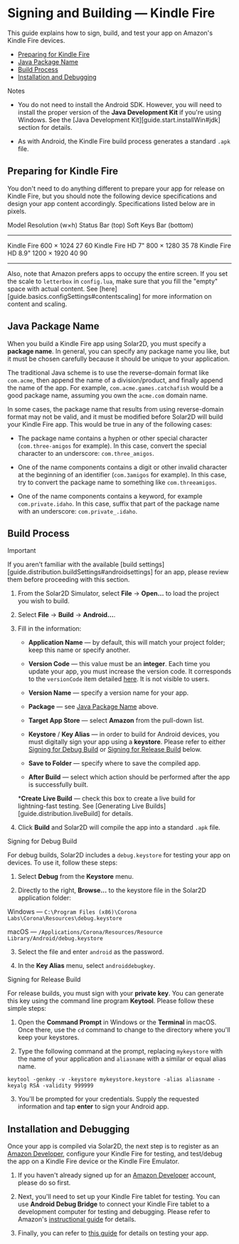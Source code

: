 # Signing and Building &mdash; Kindle&nbsp;Fire

This guide explains how to sign, build, and test your app on Amazon's Kindle&nbsp;Fire devices.

<div class="guides-toc">

* [Preparing for Kindle Fire](#specs)
* [Java Package Name](#javapackage)
* [Build Process](#signing)
* [Installation and Debugging](#installapp)

</div>


<div class="guide-notebox">
<div class="notebox-title">Notes</div>

* You do not need to install the Android SDK. However, you will need to install the proper version of the __Java&nbsp;Development&nbsp;Kit__ if you're using Windows. See the [Java Development Kit][guide.start.installWin#jdk] section for details.

* As with Android, the Kindle&nbsp;Fire build process generates a standard `.apk` file.

</div>


<a id="specs"></a>

## Preparing for Kindle Fire

You don't need to do anything different to prepare your app for release on Kindle&nbsp;Fire, but you should note the following device specifications and design your app content accordingly. Specifications listed below are in pixels.

<div class="inner-table">

Model					Resolution (w&times;h)		 Status Bar (top)	 Soft Keys Bar (bottom)
----------------------	--------------------------	------------------	------------------------
Kindle Fire				600 &times; 1024					27					60
Kindle Fire HD 7"		800 &times; 1280					35					78
Kindle Fire HD 8.9"		1200 &times; 1920					40					90
----------------------	--------------------------	------------------	------------------------

</div>

Also, note that Amazon prefers apps to occupy the entire screen. If you set the scale to `letterbox` in `config.lua`, make sure that you fill the "empty" space with actual content. See [here][guide.basics.configSettings#contentscaling] for more information on content and scaling.




<a id="javapackage"></a>

## Java Package Name

When you build a Kindle Fire app using Solar2D, you must specify a __package&nbsp;name__. In general, you can specify any package name you like, but it must be chosen carefully because it should be unique to your application.

The traditional Java scheme is to use the <nobr>reverse-domain</nobr> format like `com.acme`, then append the name of a division/product, and finally append the name of the app. For example, `com.acme.games.catchafish` would be a good package name, assuming you own the `acme.com` domain name.

In some cases, the package name that results from using <nobr>reverse-domain</nobr> format may not be valid, and it must be modified before Solar2D will build your Kindle&nbsp;Fire app. This would be true in any of the following cases:

* The package name contains a hyphen or other special character (`com.three-amigos` for example). In this case, convert the special character to an underscore: `com.three_amigos`.

* One of the name components contains a digit or other invalid character at the beginning of an identifier (`com.3amigos` for example). In this case, try to convert the package name to something like `com.threeamigos`.

* One of the name components contains a keyword, for example `com.private.idaho`. In this case, suffix that part of the package name with an underscore: `com.private_.idaho`.




<a id="signing"></a>

## Build Process

<div class="guide-notebox-imp">
<div class="notebox-title-imp">Important</div>

If you aren't familiar with the available [build settings][guide.distribution.buildSettings#androidsettings] for an app, please review them before proceeding with this section.

</div>

1. From the Solar2D Simulator, select __File__ &rarr; __Open...__ to load the project you wish to build.

2. Select __File__ &rarr; __Build__ &rarr; __Android...__.

3. Fill in the information:

	* __Application Name__ &mdash; by default, this will match your project folder; keep this name or specify another.

	* __Version Code__ &mdash; this value must be an __integer__. Each time you update your app, you must increase the version code. It corresponds to the `versionCode` item detailed [here](https://developer.android.com/guide/topics/manifest/manifest-element.html). It is not visible to users.

	* __Version Name__ &mdash; specify a version name for your app.

	* __Package__ &mdash; see [Java Package Name](#javapackage) above.

	* __Target App Store__ &mdash; select __Amazon__ from the pull-down list.

	* __Keystore__ / __Key Alias__ &mdash; in order to build for Android devices, you must digitally sign your app using a __keystore__. Please refer to either [Signing&nbsp;for&nbsp;Debug&nbsp;Build](#signdebug) or [Signing&nbsp;for&nbsp;Release&nbsp;Build](#signrelease) below.

	* __Save to Folder__ &mdash; specify where to save the compiled app.

	* __After Build__ &mdash; select which action should be performed after the app is successfully built.

	*__Create Live Build__ &mdash; check this box to create a live build for <nobr>lightning-fast</nobr> testing. See [Generating Live Builds][guide.distribution.liveBuild] for details.

4. Click __Build__ and Solar2D will compile the app into a standard `.apk` file.

<a id="signdebug"></a>

<div class="guide-notebox">
<div class="notebox-title">Signing for Debug Build</div>

For debug builds, Solar2D includes a `debug.keystore` for testing your app on devices. To use it, follow these steps:

1. Select __Debug__ from the __Keystore__ menu.

2. Directly to the right, __Browse...__ to the keystore file in the Solar2D application folder:

<div class="code-indent">

Windows &mdash; <nobr>`C:\Program Files (x86)\Corona Labs\Corona\Resources\debug.keystore`</nobr>

macOS &mdash; <nobr>`/Applications/Corona/Resources/Resource Library/Android/debug.keystore`</nobr>

</div>

3. Select the file and enter `android` as the password.

4. In the __Key Alias__ menu, select `androiddebugkey`.

</div>

<a id="signrelease"></a>

<div class="guide-notebox">
<div class="notebox-title">Signing for Release Build</div>

For release builds, you must sign with your __private&nbsp;key__. You can generate this key using the command line program __Keytool__. Please follow these simple steps:

1. Open the __Command Prompt__ in Windows or the __Terminal__ in macOS. Once there, use the `cd` command to change to the directory where you'll keep your keystores.

2. Type the following command at the prompt, replacing `mykeystore` with the name of your application and `aliasname` with a similar or equal alias name.

<div class="code-indent">

`keytool -genkey -v -keystore mykeystore.keystore -alias aliasname -keyalg RSA -validity 999999`

</div>
    
3. You'll be prompted for your credentials. Supply the requested information and tap __enter__ to sign your Android app.

</div>




<a id="installapp"></a>

## Installation and Debugging

Once your app is compiled via Solar2D, the next step is to register as an [Amazon Developer](https://developer.amazon.com/home.html), configure your Kindle&nbsp;Fire for testing, and test/debug the app on a Kindle&nbsp;Fire device or the <nobr>Kindle Fire Emulator</nobr>.

1. If you haven't already signed up for an [Amazon Developer](https://developer.amazon.com/home.html) account, please do so first.

2. Next, you'll need to set up your Kindle&nbsp;Fire tablet for testing. You can use <nobr>__Android Debug Bridge__</nobr> to connect your Kindle&nbsp;Fire tablet to a development computer for testing and debugging. Please refer to Amazon's [instructional guide](https://developer.amazon.com/appsandservices/resources/development-tools/ide-tools/tech-docs/05-setting-up-your-kindle-fire-tablet-for-testing) for details.

3. Finally, you can refer to [this guide](https://developer.amazon.com/appsandservices/resources/development-tools/ide-tools/tech-docs/06-testing-your-app-on-an-emulator-or-tablet) for details on testing your app.
